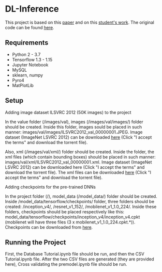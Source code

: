 # DL-Inference
This project is based on this [paper](https://arxiv.org/pdf/1805.04252.pdf) and on this [student's work](https://github.com/Abay-Shaimerdenov/DL-Inference). The original code can be found [here](https://zenodo.org/record/1242583#.WvAmFXUvz80).
## Requirements 
* Python 2 - 3.7
* Tensorflow 1.3 - 1.15
* Jupyter Notebook
* MySQL
* sklearn, numpy
* Pyro4
* MatPlotLib
## Setup
Adding image dataset ILSVRC 2012 (50K images) to the project

In the value folder (/images/val), images (/images/val/images/) folder should be created.
Inside this folder, images sould be placed in such manner: images/val/images/ILSVRC2012_val_00000001.JPEG.
Image dataset (ImageNet LSVRC 2012) can be downloaded [here](https://academictorrents.com/details/5d6d0df7ed81efd49ca99ea4737e0ae5e3a5f2e5) (Click "I accept the terms" and download the torrent file).

Also, xml (/images/val/xml/) folder should be created. Inside the folder, the xml files (which contain bounding boxes) should be placed in such manner: images/val/xml/ILSVRC2012_val_00000001.xml. Image dataset (ImageNet LSVRC 2012) can be downloaded here (Click "I accept the terms" and download the torrent file). The xml files can be downloaded [here](https://academictorrents.com/details/dfa9ab2528ce76b907047aa8cf8fc792852facb9) (Click "I accept the terms" and download the torrent file).

Adding checkpoints for the pre-trained DNNs

In the project folder (/), model_data (/model_data/) folder should be created.
Inside /model_data/tensorflow/checkpoints/ folder, three folders should be created: /inception_v4/, /resnet_v1_152/, /mobilenet_v1_1.0_224/.
Inside these folders, checkpoints should be placed respectively like this: model_data/tensorflow/checkpoints/inception_v4/inception_v4.cpkt (mobilenet will have three files (3 x mobilenet_v1_1.0_224.cpkt.*)).
Checkpoints can be downloaded from [here](https://github.com/tensorflow/models/tree/master/research/slim#pre-trained-models).
## Running the Project
First, the Database Tutorial.ipynb file should be run, and then the CSV Tutorial.ipynb file. After the two CSV files are generated (they are provided here), Cross validating the premodel.ipynb file should be run.
